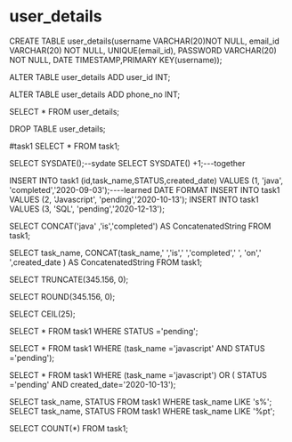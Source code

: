 # user_details


CREATE TABLE user_details(username VARCHAR(20)NOT NULL, email_id VARCHAR(20) NOT NULL, UNIQUE(email_id),
PASSWORD VARCHAR(20) NOT NULL, DATE TIMESTAMP,PRIMARY KEY(username));

ALTER TABLE user_details ADD user_id INT;

ALTER TABLE user_details ADD phone_no INT;


SELECT * FROM user_details;
 
DROP TABLE user_details;

#task1
SELECT * FROM task1;


SELECT SYSDATE();--sydate
SELECT SYSDATE() +1;---together


INSERT INTO task1 (id,task_name,STATUS,created_date) VALUES (1, 'java', 'completed','2020-09-03');----learned DATE FORMAT
INSERT INTO task1 VALUES (2, 'Javascript', 'pending','2020-10-13');
INSERT INTO task1 VALUES (3, 'SQL', 'pending','2020-12-13');

SELECT CONCAT('java' ,'is','completed') AS ConcatenatedString FROM task1;

SELECT task_name, CONCAT(task_name,' ','is',' ','completed',' ', 'on',' ',created_date ) AS ConcatenatedString FROM task1;

SELECT TRUNCATE(345.156, 0);

SELECT ROUND(345.156, 0);

SELECT CEIL(25);

SELECT * FROM task1 WHERE STATUS ='pending';

SELECT * FROM task1 WHERE (task_name ='javascript' AND STATUS ='pending');


SELECT * FROM task1 WHERE (task_name ='javascript') OR ( STATUS ='pending' AND created_date='2020-10-13');

SELECT task_name, STATUS FROM task1 WHERE task_name LIKE 's%';
SELECT task_name, STATUS FROM task1 WHERE task_name LIKE '%pt';

SELECT COUNT(*) FROM task1;
